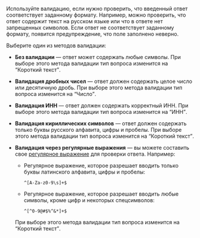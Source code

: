 Используйте валидацию, если нужно проверить, что введенный ответ соответствует заданному формату. Например, можно проверить, что ответ содержит текст на русском языке или что в ответе нет запрещенных символов. Если ответ не соответствует заданному формату, появится предупреждение, что поле заполнено неверно.

Выберите один из методов валидации:

* **Без валидации** — ответ может содержать любые символы. При выборе этого метода валидации тип вопроса изменится на <q>Короткий текст</q>.

* **Валидация дробных чисел** — ответ должен содержать целое число или десятичную дробь. При выборе этого метода валидации тип вопроса изменится на <q>Число</q>.

* **Валидация ИНН** — ответ должен содержать корректный ИНН. При выборе этого метода валидации тип вопроса изменится на <q>ИНН</q>.

* **Валидация кириллических символов** — ответ должен содержать только буквы русского алфавита, цифры и пробелы. При выборе этого метода валидации тип вопроса изменится на <q>Короткий текст</q>.

* **Валидация через регулярные выражения** — вы можете составить свое [регулярное выражение](https://ru.wikipedia.org/wiki/Регулярные_выражения) для проверки ответа. Например: 
    * Регулярное выражение, которое разрешает вводить только буквы латинского алфавита, цифры и пробелы: 
        ```
        ^[A-Za-z0-9\s]+$
        ```
    * Регулярное выражение, которое разрешает вводить любые символы, кроме цифр и некоторых спецсимволов: 
        ```
        ^[^0-9@#$%^&*]+$
        ```
    При выборе этого метода валидации тип вопроса изменится на <q>Короткий текст</q>.